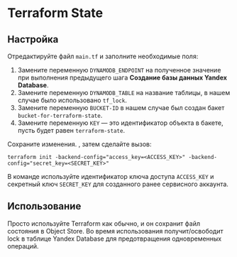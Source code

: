 # Terraform State

## Настройка

Отредактируйте файл `main.tf` и заполните необходимые поля: 

1. Замените переменную `DYNAMODB_ENDPOINT` на полученное значение при выполнения предыдущего шага **Создание базы данных Yandex Database**.
2. Замените переменную `DYNAMODB_TABLE` на название таблицы, в нашем случае было использовано `tf_lock`.
3. Замените переменную `BUCKET-ID` в нашем случае был создан бакет `bucket-for-terraform-state`.
4. Замените переменную `KEY` — это идентификатор объекта в бакете, пусть будет равен `terraform-state`.

Сохраните изменения. , затем сделайте вызов:

    terraform init -backend-config="access_key=<ACCESS_KEY>" -backend-config="secret_key=<SECRET_KEY>"

В команде используйте идентификатор ключа доступа `ACCESS_KEY` и секретный ключ `SECRET_KEY` для созданного ранее сервисного аккаунта.

## Использование

Просто используйте Terraform как обычно, и он сохранит файл состояния в Object Store. Во время использования получит/освободит
lock в таблице Yandex Database для предотвращения одновременных операций.